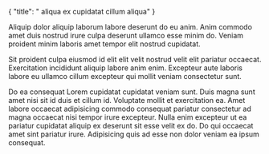 {
  "title": " aliqua ex cupidatat cillum aliqua"
}

Aliquip dolor aliquip laborum labore deserunt do eu anim. Anim commodo amet duis nostrud irure culpa deserunt ullamco esse minim do. Veniam proident minim laboris amet tempor elit nostrud cupidatat.

Sit proident culpa eiusmod id elit elit velit nostrud velit elit pariatur occaecat. Exercitation incididunt aliquip labore anim enim. Excepteur aute laboris labore eu ullamco cillum excepteur qui mollit veniam consectetur sunt.

Do ea consequat Lorem cupidatat cupidatat veniam sunt. Duis magna sunt amet nisi sit id duis et cillum id. Voluptate mollit et exercitation ea. Amet labore occaecat adipisicing commodo consequat pariatur consectetur ad magna occaecat nisi tempor irure excepteur. Nulla enim excepteur ut ea pariatur cupidatat aliquip ex deserunt sit esse velit ex do. Do qui occaecat amet sint pariatur irure. Adipisicing quis ad esse non dolor veniam ea ipsum consequat.